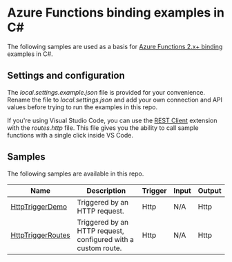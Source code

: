 # Azure Functions binding examples in C#

The following samples are used as a basis for [Azure Functions 2.x+ binding](https://docs.microsoft.com/azure/azure-functions/functions-triggers-bindings#supported-bindings) examples in C#.

## Settings and configuration

The *local.settings.example.json* file is provided for your convenience. Rename the file to *local.settings.json* and add your own connection and API values before trying to run the examples in this repo.

If you're using Visual Studio Code, you can use the [REST Client](https://marketplace.visualstudio.com/items?itemName=humao.rest-client) extension with the *routes.http* file. This file gives you the ability to call sample functions with a single click inside VS Code.

## Samples

The following samples are available in this repo.

| Name | Description  | Trigger | Input | Output |
|------|--------------|---------|-------|--------|
| [HttpTriggerDemo](https://https://github.com/Azure-Samples/functions-docs-csharp/blob/master/HttpTriggerDemo.cs) | Triggered by an HTTP request. | Http | N/A | Http |
| [HttpTriggerRoutes](https://https://github.com/Azure-Samples/functions-docs-csharp/blob/master/HttpTriggerRoutes.cs) | Triggered by an HTTP request, configured with a custom route. | Http | N/A | Http |
